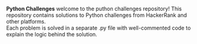 **Python Challenges** 
welcome to the puthon challenges repository! 
This repository contains solutions to Python challenges from HackerRank and other platforms.  
Each problem is solved in a separate .py file with well-commented code to explain the logic behind the solution.

